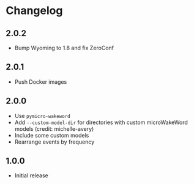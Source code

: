 # Changelog

## 2.0.2

- Bump Wyoming to 1.8 and fix ZeroConf

## 2.0.1

- Push Docker images

## 2.0.0

- Use `pymicro-wakeword`
- Add `--custom-model-dir` for directories with custom microWakeWord models (credit: michelle-avery)
- Include some custom models
- Rearrange events by frequency

## 1.0.0

- Initial release

